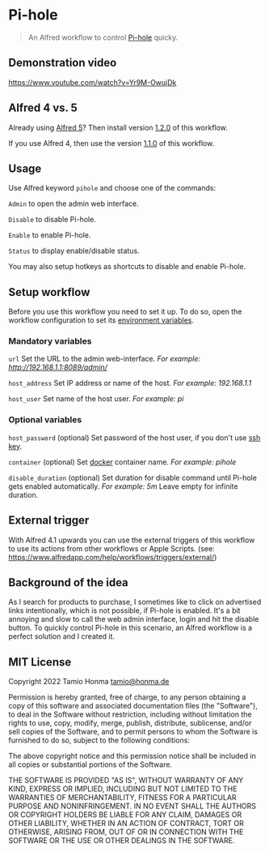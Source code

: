 # Pi-hole

> An Alfred workflow to control [Pi-hole](https://pi-hole.net/) quicky.

## Demonstration video

https://www.youtube.com/watch?v=Yr9M-OwujDk

## Alfred 4 vs. 5

Already using [Alfred 5](https://www.alfredapp.com/alfred-5-whats-new/)? Then install version [1.2.0](https://github.com/IOIO72/alfred-pi-hole/releases/tag/1.2.0) of this workflow.

If you use Alfred 4, then use the version [1.1.0](https://github.com/IOIO72/alfred-pi-hole/releases/tag/1.1.0) of this workflow.

## Usage

Use Alfred keyword `pihole` and choose one of the commands:

`Admin` to open the admin web interface.

`Disable` to disable Pi-hole.

`Enable` to enable Pi-hole.

`Status` to display enable/disable status.

You may also setup hotkeys as shortcuts to disable and enable Pi-hole.

## Setup workflow

Before you use this workflow you need to set it up. To do so, open the workflow configuration to set its [environment variables](https://www.alfredapp.com/help/workflows/advanced/variables/#environment).

### Mandatory variables

`url`
	Set the URL to the admin web-interface.
	*For example: http://192.168.1.1:8089/admin/*

`host_address`
	Set IP address or name of the host.
	*For example: 192.168.1.1*

`host_user`
	Set name of the host user.
	*For example: pi*

### Optional variables

`host_password` (optional)
	Set password of the host user,
	if you don't use [ssh key](https://en.wikipedia.org/wiki/Ssh-keygen).

`container` (optional)
	Set [docker](https://www.docker.com/) container name.
	*For example: pihole*

`disable_duration` (optional)
	Set duration for disable command until Pi-hole gets enabled automatically.
	*For example: 5m*
	Leave empty for infinite duration.

## External trigger

With Alfred 4.1 upwards you can use the external triggers of this workflow to use its actions from other workflows or Apple Scripts. (see: https://www.alfredapp.com/help/workflows/triggers/external/)

## Background of the idea

As I search for products to purchase, I sometimes like to click on advertised links intentionally, which is not possible, if Pi-hole is enabled. It's a bit annoying and slow to call the web admin interface, login and hit the disable button. To quickly control Pi-hole in this scenario, an Alfred workflow is a perfect solution and I created it.

## MIT License

Copyright 2022 Tamio Honma <tamio@honma.de>

Permission is hereby granted, free of charge, to any person obtaining a copy of this software and associated documentation files (the "Software"), to deal in the Software without restriction, including without limitation the rights to use, copy, modify, merge, publish, distribute, sublicense, and/or sell copies of the Software, and to permit persons to whom the Software is furnished to do so, subject to the following conditions:

The above copyright notice and this permission notice shall be included in all copies or substantial portions of the Software.

THE SOFTWARE IS PROVIDED "AS IS", WITHOUT WARRANTY OF ANY KIND, EXPRESS OR IMPLIED, INCLUDING BUT NOT LIMITED TO THE WARRANTIES OF MERCHANTABILITY, FITNESS FOR A PARTICULAR PURPOSE AND NONINFRINGEMENT. IN NO EVENT SHALL THE AUTHORS OR COPYRIGHT HOLDERS BE LIABLE FOR ANY CLAIM, DAMAGES OR OTHER LIABILITY, WHETHER IN AN ACTION OF CONTRACT, TORT OR OTHERWISE, ARISING FROM, OUT OF OR IN CONNECTION WITH THE SOFTWARE OR THE USE OR OTHER DEALINGS IN THE SOFTWARE.

